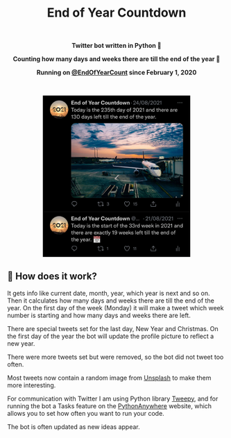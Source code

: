 <h1 align="center">End of Year Countdown</h1>
<br>
<p align="center"><b>Twitter bot written in Python 🐍</b></p>
<p align="center"><b>Counting how many days and weeks there are till the end of the year 📆</b></p>
<p align="center"><b>Running on <a href="https://twitter.com/EndOfYearCount">@EndOfYearCount</a> since February 1, 2020</b></p>

<br>

<p align="center"><img src="images/img1_dark.jpg" width=340</p>

## 🦾 How does it work?
It gets info like current date, month, year, which year is next and so on. Then it calculates how many days and weeks there are till the end of the year. On the first day of the week (Monday) it will make a tweet which week number is starting and how many days and weeks there are left.

There are special tweets set for the last day, New Year and Christmas. On the first day of the year the bot will update the profile picture to reflect a new year.

There were more tweets set but were removed, so the bot did not tweet too often.

Most tweets now contain a random image from [Unsplash](https://unsplash.com/) to make them more interesting.

For communication with Twitter I am using Python library [Tweepy](https://www.tweepy.org/), and for running the bot a Tasks feature on the [PythonAnywhere](https://www.pythonanywhere.com/) website, which allows you to set how often you want to run your code.

The bot is often updated as new ideas appear.
